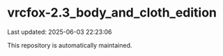 # vrcfox-2.3_body_and_cloth_edition

Last updated: 2025-06-03 22:23:06

This repository is automatically maintained.
